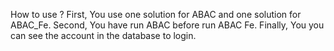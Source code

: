 How to use ?
First, You use one solution for ABAC and one solution for ABAC_Fe.
Second, You have run ABAC before run ABAC Fe.
Finally, You you can see the account in the database to login.
